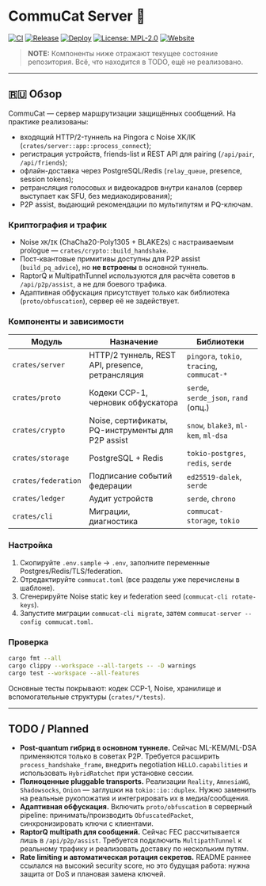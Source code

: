 # CommuCat Server 🐾

[![CI](https://github.com/ducheved/commucat/actions/workflows/ci.yml/badge.svg)](https://github.com/ducheved/commucat/actions/workflows/ci.yml)
[![Release](https://github.com/ducheved/commucat/actions/workflows/release.yml/badge.svg)](https://github.com/ducheved/commucat/actions/workflows/release.yml)
[![Deploy](https://github.com/ducheved/commucat/actions/workflows/deploy.yml/badge.svg)](https://github.com/ducheved/commucat/actions/workflows/deploy.yml)
[![License: MPL-2.0](https://img.shields.io/badge/License-MPL--2.0-orange.svg)](LICENSE)
[![Website](https://img.shields.io/badge/commucat.tech-live-blue?logo=firefox)](https://commucat.tech)

> **NOTE:** Компоненты ниже отражают текущее состояние репозитория. Всё, что находится в TODO, ещё не реализовано.

---

## 🇷🇺 Обзор

CommuCat — сервер маршрутизации защищённых сообщений. На практике реализованы:
- входящий HTTP/2-туннель на Pingora с Noise XK/IK (`crates/server::app::process_connect`);
- регистрация устройств, friends-list и REST API для pairing (`/api/pair`, `/api/friends`);
- офлайн-доставка через PostgreSQL/Redis (`relay_queue`, presence, session tokens);
- ретрансляция голосовых и видеокадров внутри каналов (сервер выступает как SFU, без медиакодирования);
- P2P assist, выдающий рекомендации по мультипутям и PQ-ключам.

### Криптография и трафик
- Noise `XK`/`IK` (ChaCha20-Poly1305 + BLAKE2s) с настраиваемым prologue — `crates/crypto::build_handshake`.
- Пост-квантовые примитивы доступны для P2P assist (`build_pq_advice`), но **не встроены** в основной туннель.
- RaptorQ и MultipathTunnel используются для расчёта советов в `/api/p2p/assist`, а не для боевого трафика.
- Адаптивная обфускация присутствует только как библиотека (`proto/obfuscation`), сервер её не задействует.

### Компоненты и зависимости
| Модуль | Назначение | Библиотеки |
|--------|------------|------------|
| `crates/server` | HTTP/2 туннель, REST API, presence, ретрансляция | `pingora`, `tokio`, `tracing`, `commucat-*` |
| `crates/proto` | Кодеки CCP-1, черновик обфускатора | `serde`, `serde_json`, `rand` (опц.) |
| `crates/crypto` | Noise, сертификаты, PQ-инструменты для P2P assist | `snow`, `blake3`, `ml-kem`, `ml-dsa` |
| `crates/storage` | PostgreSQL + Redis | `tokio-postgres`, `redis`, `serde` |
| `crates/federation` | Подписание событий федерации | `ed25519-dalek`, `serde` |
| `crates/ledger` | Аудит устройств | `serde`, `chrono` |
| `crates/cli` | Миграции, диагностика | `commucat-storage`, `tokio` |

### Настройка
1. Скопируйте `.env.sample` → `.env`, заполните переменные Postgres/Redis/TLS/federation.
2. Отредактируйте `commucat.toml` (все разделы уже перечислены в шаблоне).
3. Сгенерируйте Noise static key и federation seed (`commucat-cli rotate-keys`).
4. Запустите миграции `commucat-cli migrate`, затем `commucat-server --config commucat.toml`.

### Проверка
```bash
cargo fmt --all
cargo clippy --workspace --all-targets -- -D warnings
cargo test --workspace --all-features
```
Основные тесты покрывают: кодек CCP-1, Noise, хранилище и вспомогательные структуры (`crates/*/tests`).

---

## TODO / Planned
- **Post-quantum гибрид в основном туннеле.** Сейчас ML-KEM/ML-DSA применяются только в советах P2P. Требуется расширить `process_handshake_frame`, внедрить negotiation `HELLO.capabilities` и использовать `HybridRatchet` при установке сессии.
- **Полноценные pluggable transports.** Реализации `Reality`, `AmnesiaWG`, `Shadowsocks`, `Onion` — заглушки на `tokio::io::duplex`. Нужно заменить на реальные рукопожатия и интегрировать их в медиа/сообщения.
- **Адаптивная обфускация.** Включить `proto/obfuscation` в серверный pipeline: принимать/производить `ObfuscatedPacket`, синхронизировать ключи с клиентами.
- **RaptorQ multipath для сообщений.** Сейчас FEC рассчитывается лишь в `/api/p2p/assist`. Требуется подключить `MultipathTunnel` к реальному трафику и реализовать доставку по нескольким путям.
- **Rate limiting и автоматическая ротация секретов.** README раннее ссылался на высокий security score, но это будущая работа: нужна защита от DoS и плановая замена ключей.